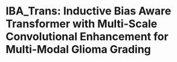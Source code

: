 # IBA_Trans: Inductive Bias Aware Transformer with Multi-Scale Convolutional Enhancement for Multi-Modal Glioma Grading
